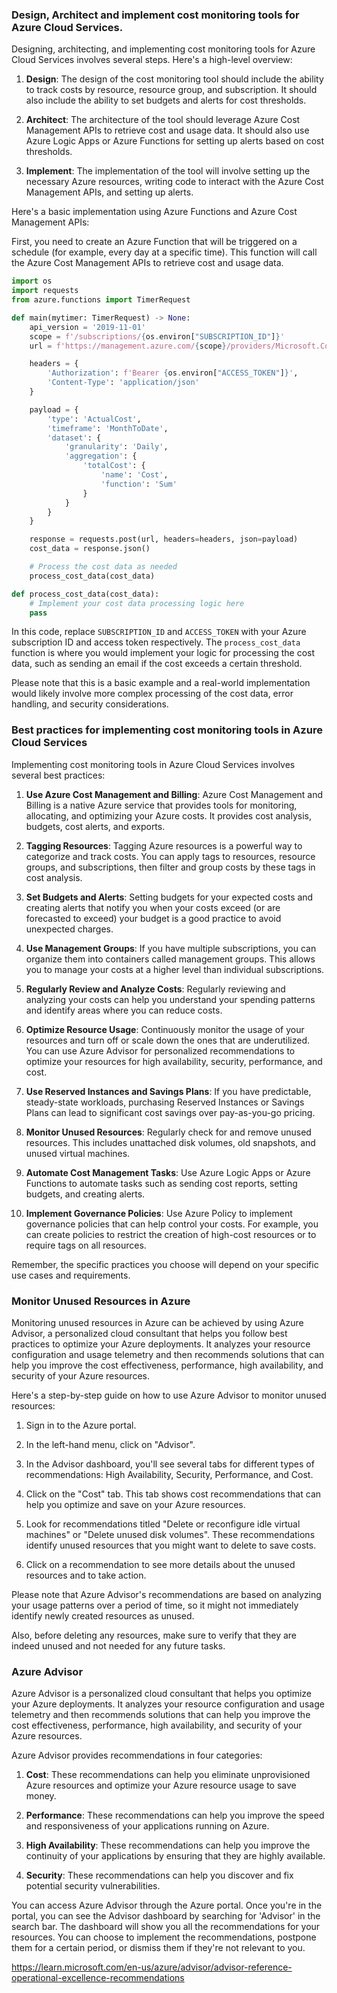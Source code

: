 ### Design, Architect and implement cost monitoring tools for Azure Cloud Services.

Designing, architecting, and implementing cost monitoring tools for Azure Cloud Services involves several steps. Here's a high-level overview:

1. **Design**: The design of the cost monitoring tool should include the ability to track costs by resource, resource group, and subscription. It should also include the ability to set budgets and alerts for cost thresholds.

2. **Architect**: The architecture of the tool should leverage Azure Cost Management APIs to retrieve cost and usage data. It should also use Azure Logic Apps or Azure Functions for setting up alerts based on cost thresholds.

3. **Implement**: The implementation of the tool will involve setting up the necessary Azure resources, writing code to interact with the Azure Cost Management APIs, and setting up alerts.

Here's a basic implementation using Azure Functions and Azure Cost Management APIs:

First, you need to create an Azure Function that will be triggered on a schedule (for example, every day at a specific time). This function will call the Azure Cost Management APIs to retrieve cost and usage data.

```python
import os
import requests
from azure.functions import TimerRequest

def main(mytimer: TimerRequest) -> None:
    api_version = '2019-11-01'
    scope = f'/subscriptions/{os.environ["SUBSCRIPTION_ID"]}'
    url = f'https://management.azure.com/{scope}/providers/Microsoft.CostManagement/Query?api-version={api_version}'

    headers = {
        'Authorization': f'Bearer {os.environ["ACCESS_TOKEN"]}',
        'Content-Type': 'application/json'
    }

    payload = {
        'type': 'ActualCost',
        'timeframe': 'MonthToDate',
        'dataset': {
            'granularity': 'Daily',
            'aggregation': {
                'totalCost': {
                    'name': 'Cost',
                    'function': 'Sum'
                }
            }
        }
    }

    response = requests.post(url, headers=headers, json=payload)
    cost_data = response.json()

    # Process the cost data as needed
    process_cost_data(cost_data)

def process_cost_data(cost_data):
    # Implement your cost data processing logic here
    pass
```

In this code, replace `SUBSCRIPTION_ID` and `ACCESS_TOKEN` with your Azure subscription ID and access token respectively. The `process_cost_data` function is where you would implement your logic for processing the cost data, such as sending an email if the cost exceeds a certain threshold.

Please note that this is a basic example and a real-world implementation would likely involve more complex processing of the cost data, error handling, and security considerations.

### Best practices for implementing cost monitoring tools in Azure Cloud Services

Implementing cost monitoring tools in Azure Cloud Services involves several best practices:

1. **Use Azure Cost Management and Billing**: Azure Cost Management and Billing is a native Azure service that provides tools for monitoring, allocating, and optimizing your Azure costs. It provides cost analysis, budgets, cost alerts, and exports.

2. **Tagging Resources**: Tagging Azure resources is a powerful way to categorize and track costs. You can apply tags to resources, resource groups, and subscriptions, then filter and group costs by these tags in cost analysis.

3. **Set Budgets and Alerts**: Setting budgets for your expected costs and creating alerts that notify you when your costs exceed (or are forecasted to exceed) your budget is a good practice to avoid unexpected charges.

4. **Use Management Groups**: If you have multiple subscriptions, you can organize them into containers called management groups. This allows you to manage your costs at a higher level than individual subscriptions.

5. **Regularly Review and Analyze Costs**: Regularly reviewing and analyzing your costs can help you understand your spending patterns and identify areas where you can reduce costs.

6. **Optimize Resource Usage**: Continuously monitor the usage of your resources and turn off or scale down the ones that are underutilized. You can use Azure Advisor for personalized recommendations to optimize your resources for high availability, security, performance, and cost.

7. **Use Reserved Instances and Savings Plans**: If you have predictable, steady-state workloads, purchasing Reserved Instances or Savings Plans can lead to significant cost savings over pay-as-you-go pricing.

8. **Monitor Unused Resources**: Regularly check for and remove unused resources. This includes unattached disk volumes, old snapshots, and unused virtual machines.

9. **Automate Cost Management Tasks**: Use Azure Logic Apps or Azure Functions to automate tasks such as sending cost reports, setting budgets, and creating alerts.

10. **Implement Governance Policies**: Use Azure Policy to implement governance policies that can help control your costs. For example, you can create policies to restrict the creation of high-cost resources or to require tags on all resources.

Remember, the specific practices you choose will depend on your specific use cases and requirements.


### Monitor Unused Resources in Azure

Monitoring unused resources in Azure can be achieved by using Azure Advisor, a personalized cloud consultant that helps you follow best practices to optimize your Azure deployments. It analyzes your resource configuration and usage telemetry and then recommends solutions that can help you improve the cost effectiveness, performance, high availability, and security of your Azure resources.

Here's a step-by-step guide on how to use Azure Advisor to monitor unused resources:

1. Sign in to the Azure portal.

2. In the left-hand menu, click on "Advisor".

3. In the Advisor dashboard, you'll see several tabs for different types of recommendations: High Availability, Security, Performance, and Cost.

4. Click on the "Cost" tab. This tab shows cost recommendations that can help you optimize and save on your Azure resources.

5. Look for recommendations titled "Delete or reconfigure idle virtual machines" or "Delete unused disk volumes". These recommendations identify unused resources that you might want to delete to save costs.

6. Click on a recommendation to see more details about the unused resources and to take action.

Please note that Azure Advisor's recommendations are based on analyzing your usage patterns over a period of time, so it might not immediately identify newly created resources as unused.

Also, before deleting any resources, make sure to verify that they are indeed unused and not needed for any future tasks.


### Azure Advisor

Azure Advisor is a personalized cloud consultant that helps you optimize your Azure deployments. It analyzes your resource configuration and usage telemetry and then recommends solutions that can help you improve the cost effectiveness, performance, high availability, and security of your Azure resources.

Azure Advisor provides recommendations in four categories:

1. **Cost**: These recommendations can help you eliminate unprovisioned Azure resources and optimize your Azure resource usage to save money.

2. **Performance**: These recommendations can help you improve the speed and responsiveness of your applications running on Azure.

3. **High Availability**: These recommendations can help you improve the continuity of your applications by ensuring that they are highly available.

4. **Security**: These recommendations can help you discover and fix potential security vulnerabilities.

You can access Azure Advisor through the Azure portal. Once you're in the portal, you can see the Advisor dashboard by searching for 'Advisor' in the search bar. The dashboard will show you all the recommendations for your resources. You can choose to implement the recommendations, postpone them for a certain period, or dismiss them if they're not relevant to you.

https://learn.microsoft.com/en-us/azure/advisor/advisor-reference-operational-excellence-recommendations


